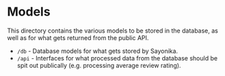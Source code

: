 # Models

This directory contains the various models to be stored in the database, as well as for what gets returned from the public API.

 - `/db` - Database models for what gets stored by Sayonika.
 - `/api` - Interfaces for what processed data from the database should be spit out publically (e.g. processing average review rating).
